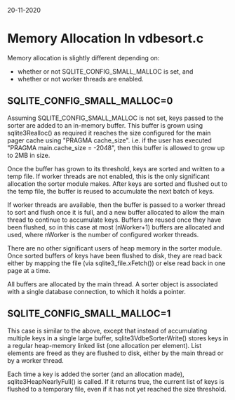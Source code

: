 
20-11-2020

# Memory Allocation In vdbesort.c

Memory allocation is slightly different depending on:

  * whether or not SQLITE_CONFIG_SMALL_MALLOC is set, and
  * whether or not worker threads are enabled.

## SQLITE_CONFIG_SMALL_MALLOC=0

Assuming SQLITE_CONFIG_SMALL_MALLOC is not set, keys passed to the sorter are
added to an in-memory buffer. This buffer is grown using sqlite3Realloc() as
required it reaches the size configured for the main pager cache using "PRAGMA
cache_size". i.e. if the user has executed "PRAGMA main.cache_size = -2048",
then this buffer is allowed to grow up to 2MB in size.

Once the buffer has grown to its threshold, keys are sorted and written to
a temp file. If worker threads are not enabled, this is the only significant
allocation the sorter module makes. After keys are sorted and flushed out to
the temp file, the buffer is reused to accumulate the next batch of keys.

If worker threads are available, then the buffer is passed to a worker thread
to sort and flush once it is full, and a new buffer allocated to allow the
main thread to continue to accumulate keys. Buffers are reused once they
have been flushed, so in this case at most (nWorker+1) buffers are allocated
and used, where nWorker is the number of configured worker threads.

There are no other significant users of heap memory in the sorter module. 
Once sorted buffers of keys have been flushed to disk, they are read back
either by mapping the file (via sqlite3_file.xFetch()) or else read back
in one page at a time.

All buffers are allocated by the main thread. A sorter object is associated
with a single database connection, to which it holds a pointer.

## SQLITE_CONFIG_SMALL_MALLOC=1

This case is similar to the above, except that instead of accumulating
multiple keys in a single large buffer, sqlite3VdbeSorterWrite() stores
keys in a regular heap-memory linked list (one allocation per element).
List elements are freed as they are flushed to disk, either by the main
thread or by a worker thread.

Each time a key is added the sorter (and an allocation made),
sqlite3HeapNearlyFull() is called. If it returns true, the current
list of keys is flushed to a temporary file, even if it has not yet
reached the size threshold.
